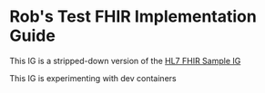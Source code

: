 # Rob's Test FHIR Implementation Guide
This IG is a stripped-down version of the [HL7 FHIR Sample IG](https://github.com/FHIR/sample-ig)

This IG is experimenting with dev containers
